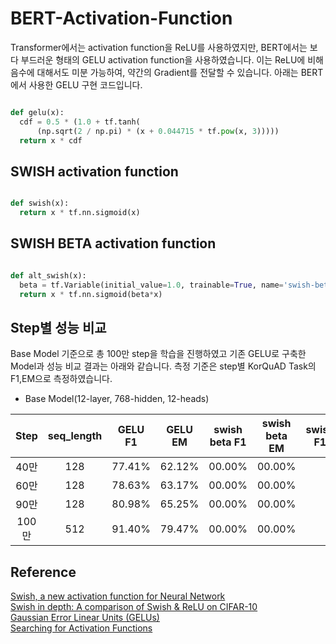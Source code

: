 # BERT-Activation-Function

Transformer에서는 activation function을 ReLU를 사용하였지만, BERT에서는 보다 부드러운 형태의 GELU activation function을 사용하였습니다. 이는 ReLU에 비해 음수에 대해서도 미분 가능하여, 약간의 Gradient를 전달할 수 있습니다. 아래는 BERT에서 사용한 GELU 구현 코드입니다.

```python

def gelu(x):
  cdf = 0.5 * (1.0 + tf.tanh(
      (np.sqrt(2 / np.pi) * (x + 0.044715 * tf.pow(x, 3)))))
  return x * cdf

```




## SWISH activation function
```python

def swish(x):
  return x * tf.nn.sigmoid(x)

```

## SWISH BETA activation function
```python

def alt_swish(x):
  beta = tf.Variable(initial_value=1.0, trainable=True, name='swish-beta')
  return x * tf.nn.sigmoid(beta*x)
```




## Step별 성능 비교
Base Model 기준으로 총 100만 step을 학습을 진행하였고 기존 GELU로 구축한 Model과 성능 비교 결과는 아래와 같습니다. 측정 기준은 step별 KorQuAD Task의 F1,EM으로 측정하였습니다.
<br>

* Base Model(12-layer, 768-hidden, 12-heads)<br>

| Step | seq_length | GELU F1 | GELU EM | swish beta F1 | swish beta EM | swish F1 | swish EM |
|:-------:|:-------:|:-------:| :-------:| :-------:| :-------:| :-------:| :-------:| 
| 40만 | 128 | 77.41% | 62.12% | 00.00% | 00.00% |
| 60만 | 128 |  78.63% | 63.17% | 00.00% | 00.00% |
| 90만 | 128 |  80.98% | 65.25% | 00.00% | 00.00% |
| 100만 | 512 | 91.40% | 79.47% | 00.00% | 00.00% |




## Reference

[Swish, a new activation function for Neural Network](https://jmlb.github.io/ml/2017/12/31/swish_activation_function/)<br>
[Swish in depth: A comparison of Swish & ReLU on CIFAR-10](https://medium.com/@jaiyamsharma/swish-in-depth-a-comparison-of-swish-relu-on-cifar-10-1c798e70ee08)<br>
[Gaussian Error Linear Units (GELUs)](https://arxiv.org/abs/1606.08415)<br>
[Searching for Activation Functions](https://arxiv.org/abs/1710.05941)
